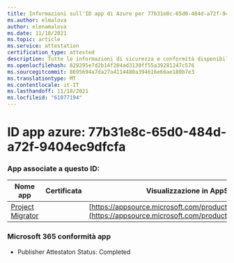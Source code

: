 ```yaml
---
title: Informazioni sull'ID app di Azure per 77b31e8c-65d0-484d-a72f-9404ec9dfcfa
ms.author: elmalova
author: elenamalova
ms.date: 11/18/2021
ms.topic: article
ms.service: attestation
certification_type: attested
description: Tutte le informazioni di sicurezza e conformità disponibili per 77b31e8c-65d0-484d-a72f-9404ec9dfcfa.
ms.openlocfilehash: 829295e7d2b14f204ad3130ff55a39281247c576
ms.sourcegitcommit: 8695694a7da27a4114480a394616e66ae180b7e3
ms.translationtype: MT
ms.contentlocale: it-IT
ms.lasthandoff: 11/18/2021
ms.locfileid: "61077194"
---
```

# <a name="azure-app-id-77b31e8c-65d0-484d-a72f-9404ec9dfcfa"></a>ID app azure: 77b31e8c-65d0-484d-a72f-9404ec9dfcfa


### <a name="apps-associated-with-this-id"></a>App associate a questo ID:
| **Nome app** | **Certificata** | **Visualizzazione in AppSource** |
|--------------|---------------|-----------------------|
| [Project Migrator](https://docs.microsoft.com/microsoft-365-app-certification/forward/WA200003160) |  | [https://appsource.microsoft.com/product/office/WA200003160](https://appsource.microsoft.com/product/office/WA200003160) |

### <a name="microsoft-365-app-compliance-status"></a>Microsoft 365 conformità app
- Publisher Attestaton Status: Completed
